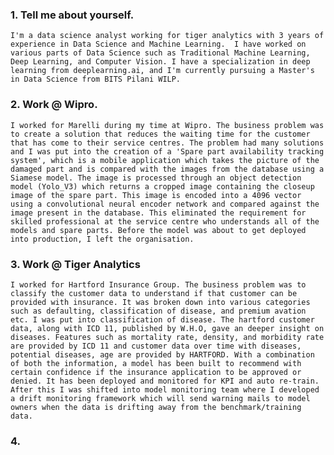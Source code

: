 ### 1. Tell me about yourself.

`I'm a data science analyst working for tiger analytics with 3 years of experience in Data Science and Machine Learning.  I have worked on various parts of Data Science such as Traditional Machine Learning, Deep Learning, and Computer Vision. I have a specialization in deep learning from deeplearning.ai, and I'm currently pursuing a Master's in Data Science from BITS Pilani WILP.`

### 2. Work @ Wipro.

`I worked for Marelli during my time at Wipro. The business problem was to create a solution that reduces the waiting time for the customer that has come to their service centres. The problem had many solutions and I was put into the creation of a 'Spare part availability tracking system', which is a mobile application which takes the picture of the damaged part and is compared with the images from the database using a Siamese model. The image is processed through an object detection model (Yolo_V3) which returns a cropped image containing the closeup image of the spare part. This image is encoded into a 4096 vector using a convolutional neural encoder network and compared against the image present in the database. This eliminated the requirement for skilled professional at the service centre who understands all of the models and spare parts. Before the model was about to get deployed into production, I left the organisation.`

### 3. Work @ Tiger Analytics

`I worked for Hartford Insurance Group. The business problem was to classify the customer data to understand if that customer can be provided with insurance. It was broken down into various categories such as defaulting, classification of disease, and premium avation etc. I was put into classification of disease. The hartford customer data, along with ICD 11, published by W.H.O, gave an deeper insight on diseases. Features such as mortality rate, density, and morbidity rate are provided by ICD 11 and customer data over time with diseases, potential diseases, age are provided by HARTFORD. With a combination of both the information, a model has been built to recommend with certain confidence if the insurance application to be approved or denied. It has been deployed and monitored for KPI and auto re-train. After this I was shifted into model monitoring team where I developed a drift monitoring framework which will send warning mails to model owners when the data is drifting away from the benchmark/training data.`

### 4. 